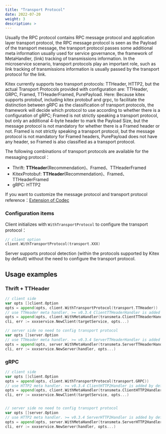```yaml
---
title: "Transport Protocol"
date: 2022-07-20
weight: 3
description: >
---
```


Usually the RPC protocol contains RPC message protocol and application layer transport protocol, the RPC message protocol is seen as the Payload of the transport message, the transport protocol passes some additional meta information usually used for service governance, the framework of MetaHandler, (link) tracking of transmissions information. In the microservice scenario, transport protocols play an important role, such as link tracking of transmissions information is usually passed by the transport protocol for the link.

Kitex currently supports two transport protocols: TTHeader, HTTP2, but the actual Transport Protocols provided with configuration are: TTHeader, GRPC, Framed, TTHeaderFramed, PurePayload. Here: Because kitex supports protobuf, including kitex protobuf and grpc, to facilitate the distinction between gRPC as the classification of transport protocols, the framework will decide which protocol to use according to whether there is a configuration of gRPC; Framed is not strictly speaking a transport protocol, but only an additional 4-byte header to mark the Payload Size, but the message protocol is not mandatory for whether there is a Framed header or not. Framed is not strictly speaking a transport protocol, but the message protocol is not mandatory for Framed headers, PurePayload does not have any header, so Framed is also classified as a transport protocol.


The following combinations of transport protocols are available for the messaging protocol：

* Thrift: **TTHeader**(Recommendation)、Framed、TTHeaderFramed
* KitexProtobuf: **TTHeader**(Recommendation)、Framed、TTHeaderFramed
* gRPC: HTTP2

If you want to customize the message protocol and transport protocol reference：[Extension of Codec](../../framework-exten/codec)

### Configuration items

Client initializes with `WithTransportProtocol` to configure the transport protocol：

```go
// client option
client.WithTransportProtocol(transport.XXX)
```

Server supports protocol detection (within the protocols supported by Kitex by default) without the need to configure the transport protocol.

## Usage examples

### Thrift + TTHeader

```go
// client side
var opts []client.Option
opts = append(opts, client.WithTransportProtocol(transport.TTHeader))
// use TTHeader meta handler. >= v0.3.4 ClientTTHeaderHandler is added by default, don't need to do setup
opts = append(opts, client.WithMetaHandler(transmeta.ClientTTHeaderHandler))
cli, err := xxxservice.NewClient(targetService, opts...)

// server side no need to config transport protocol
var opts []server.Option
// use TTHeader meta handler. >= v0.3.4 ServerTTHeaderHandler is added by default, don't need to do setup
opts = append(opts, server.WithMetaHandler(transmeta.ServerTTHeaderHandler))
cli, err := xxxservice.NewServer(handler, opts...)
```


### gRPC

```go
// client side
var opts []client.Option
opts = append(opts, client.WithTransportProtocol(transport.GRPC))
// use HTTP2 meta handler. >= v0.3.4 ClientHTTP2Handler is added by default, don't need to do setup
opts = append(opts, client.WithMetaHandler(transmeta.ClientHTTP2Handler))
cli, err := xxxservice.NewClient(targetService, opts...)


// server side no need to config transport protocol
var opts []server.Option
// use HTTP2 meta handler. >= v0.3.4 ServerHTTP2Handler is added by default, don't need to do setup
opts = append(opts, server.WithMetaHandler(transmeta.ServerHTTP2Handler))
cli, err := xxxservice.NewServer(handler, opts...)
```

